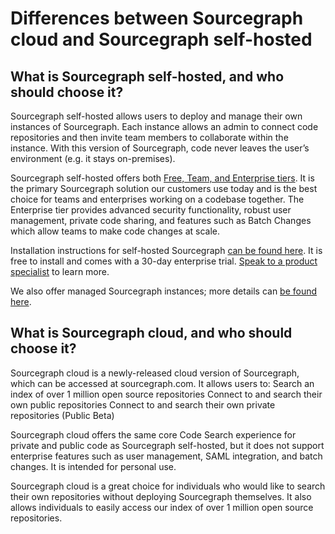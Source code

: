 # Differences between Sourcegraph cloud and Sourcegraph self-hosted

## What is Sourcegraph self-hosted, and who should choose it?

Sourcegraph self-hosted allows users to deploy and manage their own instances of Sourcegraph. Each instance allows an admin to connect code repositories and then invite team members to collaborate within the instance. With this version of Sourcegraph, code never leaves the user’s environment (e.g. it stays on-premises). 

Sourcegraph self-hosted offers both [Free, Team, and Enterprise tiers](https://about.sourcegraph.com/pricing). It is the primary Sourcegraph solution our customers use today and is the best choice for teams and enterprises working on a codebase together. The Enterprise tier provides advanced security functionality, robust user management, private code sharing, and features such as Batch Changes which allow teams to make code changes at scale. 

Installation instructions for self-hosted Sourcegraph [can be found here](https://docs.sourcegraph.com/admin/install). It is free to install and comes with a 30-day enterprise trial. [Speak to a product specialist](https://about.sourcegraph.com/contact/sales) to learn more. 

We also offer managed Sourcegraph instances; more details can [be found here](https://docs.sourcegraph.com/admin/install/managed).

## What is Sourcegraph cloud, and who should choose it?

Sourcegraph cloud is a newly-released cloud version of Sourcegraph, which can be accessed at sourcegraph.com. It allows users to:
Search an index of over 1 million open source repositories
Connect to and search their own public repositories
Connect to and search their own private repositories (Public Beta)

Sourcegraph cloud offers the same core Code Search experience for private and public code as Sourcegraph self-hosted, but it does not support enterprise features such as user management, SAML integration, and batch changes. It is intended for personal use.

Sourcegraph cloud is a great choice for individuals who would like to search their own repositories without deploying Sourcegraph themselves. It also allows individuals to easily access our index of over 1 million open source repositories.
